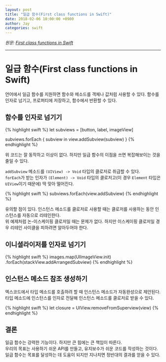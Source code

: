 ```yaml
---
layout: post
title: "일급 함수(First class functions in Swift)"
date: 2018-02-06 10:00:00 +0900
author: Jay
categories: swift
---
```


*원문: [First class functions in Swift](https://www.swiftbysundell.com/posts/first-class-functions-in-swift)*

---

# 일급 함수(First class functions in Swift)

언어에서 일급 함수를 지원하면 함수와 메소드를 객체나 값처럼 사용할 수 있다. 함수를 인자로 넘기고, 프로퍼티에 저장하고, 함수에서 반환할 수 있다.

## 함수를 인자로 넘기기

{% highlight swift %}
let subviews = [button, label, imageView]

subviews.forEach { subview in
    view.addSubview(subview)
}
{% endhighlight %}

위 코드는 잘 동작하고 이상이 없다. 하지만 일급 함수의 이점을 쓰면 복잡해보이는 것을 줄일 수 있다.

`addSubview` 메소드를 `(UIView) -> Void` 타입의 클로저로 취급할 수 있다.  
`forEach`가 받는 인자가 `(Element) -> Void` 타입의 클로저고(이 경우 `Element` 타입은 `UIView`이기 때문에) 딱 맞아 떨어진다.

{% highlight swift %}
subviews.forEach(view.addSubview)
{% endhighlight %}

유의할 점이 있다. 인스턴스 메소드를 클로저로 사용할 때는 클로저를 사용하는 동안 인스턴스를 자동으로 리테인한다.  
위 예제처럼 논-이스케이핑 클로저일 때는 문제가 없다. 하지만 이스케이핑 클로저일 경우 리테인 사이클을 피하려면 알아두어야 한다.

## 이니셜라이저를 인자로 넘기기

{% highlight swift %}
images.map(UIImageView.init)
      .forEach(stackView.addArrangedSubview)
{% endhighlight %}

## 인스턴스 메소드 참조 생성하기

엑스코드에서 타입 메소드를 호출하려 할 때 인스턴스 메소드가 자동완성으로 제안된다. 타입 메소드에 인스턴스를 인자로 전달해 인스턴스 메소드를 클로저로 받을 수 있다.

{% highlight swift %}
let closure = UIView.removeFromSuperview(view)
{% endhighlight %}

## 결론

일급 함수는 강력한 기능이다. 하지만 큰 힘에는 큰 책임이 따른다.  
우리의 목표는 사용하기 쉬운 API를 만들고, 유지보수가 쉬운 코드를 작성하는 것이다. 일급 함수는 목표를 달성하는 데 도움이 되지만 지나치면 정반대의 결과를 얻을 수 있다.

